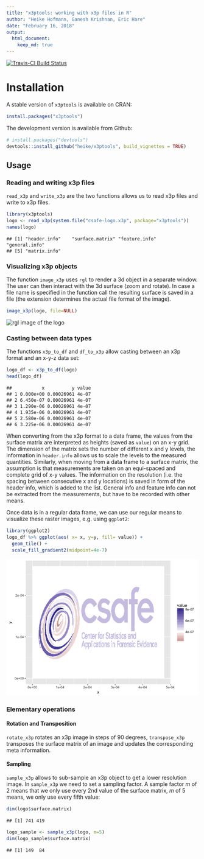 ```yaml
---
title: "x3ptools: working with x3p files in R"
author: "Heike Hofmann, Ganesh Krishnan, Eric Hare"
date: "February 16, 2018"
output: 
  html_document:
    keep_md: true
---
```







[![Travis-CI Build Status](https://travis-ci.org/heike/x3ptools.svg?branch=master)](https://travis-ci.org/heike/x3ptools)

<!--[![CRAN Status](http://www.r-pkg.org/badges/version/x3ptools)](https://cran.r-project.org/package=x3ptools) [![CRAN RStudio mirror downloads](http://cranlogs.r-pkg.org/badges/x3ptools)](http://www.r-pkg.org/pkg/x3ptools) -->


<!--[![Downloads](http://cranlogs.r-pkg.org/badges/x3ptools?color=brightgreen)](https://cran.r-project.org/package=x3ptools)-->


# Installation

A stable version of `x3ptools` is available on CRAN:


```r
install.packages("x3ptools")
```

The development version is available from Github:


```r
# install.packages("devtools")
devtools::install_github("heike/x3ptools", build_vignettes = TRUE)
```

## Usage

### Reading and writing x3p files

`read_x3p` and `write_x3p` are the two functions allows us to read x3p files and write to x3p files.

```r
library(x3ptools)
logo <- read_x3p(system.file("csafe-logo.x3p", package="x3ptools"))
names(logo)
```

```
## [1] "header.info"    "surface.matrix" "feature.info"   "general.info"  
## [5] "matrix.info"
```

### Visualizing x3p objects

The function `image_x3p` uses `rgl` to render a 3d object in a separate window. The user can then interact with the 3d surface (zoom and rotate). In case a file name is specified in the function call the resulting surface is saved in a file (the extension determines the actual file format of the image).


```r
image_x3p(logo, file=NULL)
```
![rgl image of the logo](vignettes/images/logo-rgl.png)

### Casting between data types

The functions `x3p_to_df` and `df_to_x3p` allow casting between an x3p format and an x-y-z data set:

```r
logo_df <- x3p_to_df(logo)
head(logo_df)
```

```
##           x          y value
## 1 0.000e+00 0.00026961 4e-07
## 2 6.450e-07 0.00026961 4e-07
## 3 1.290e-06 0.00026961 4e-07
## 4 1.935e-06 0.00026961 4e-07
## 5 2.580e-06 0.00026961 4e-07
## 6 3.225e-06 0.00026961 4e-07
```
When converting from the x3p format to a data frame, the values from the surface matrix are interpreted as heights (saved as `value`) on an x-y grid. The dimension of the matrix sets the number of different x and y levels,  the information in `header.info` allows us to scale the levels to the measured quantities. 
Similarly, when moving from a data frame to a surface matrix, the assumption is that measurements are taken on an equi-spaced and complete grid of x-y values. The information on the  resolution (i.e. the spacing between consecutive x and y locations) is saved in form of the header info, which is added to the list. 
General info and feature info can not be extracted from the measurements, but have to be recorded with other means.

Once data is in a regular data frame, we can use our regular means to visualize these raster images, e.g. using `ggplot2`:


```r
library(ggplot2)
logo_df %>% ggplot(aes( x= x, y=y, fill= value)) +
  geom_tile() +
  scale_fill_gradient2(midpoint=4e-7)
```

![](README_files/figure-html/unnamed-chunk-6-1.png)<!-- -->

### Elementary operations

#### Rotation and Transposition

`rotate_x3p` rotates an x3p image in steps of 90 degrees, `transpose_x3p` transposes the surface matrix of an image and updates the corresponding meta information.

#### Sampling

`sample_x3p` allows to sub-sample an x3p object to get a lower resolution image.
In `sample_x3p` we need to set a sampling factor. A sample factor $m$ of 2 means that we only use every 2nd value of the surface matrix, $m$ of 5 means, we only use every fifth value:


```r
dim(logo$surface.matrix)
```

```
## [1] 741 419
```

```r
logo_sample <- sample_x3p(logo, m=5)
dim(logo_sample$surface.matrix)
```

```
## [1] 149  84
```
